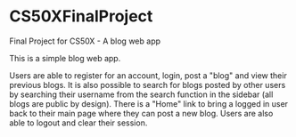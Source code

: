 # CS50XFinalProject
Final Project for CS50X - A blog web app

This is a simple blog web app.  

Users are able to register for an account, login, post a "blog" and view their previous blogs.  It is also possible to search for blogs posted by other users by searching their username from the search function in the sidebar (all blogs are public by design).  There is a "Home" link to bring a logged in user back to their main page where they can post a new blog.  Users are also able to logout and clear their session.
